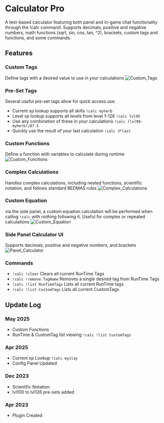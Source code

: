 # Calculator Pro
A text-based calculator featuring both panel and in-game chat functionality through the !calc command. 
Supports decimals, positive and negative numbers, math functions (sqrt, sin, cos, tan, ^2), brackets, custom tags and functions, and some commands.

## Features
### Custom Tags
Define tags with a desired value to use in your calculations
![Custom_Tags](https://imgur.com/X6Lc36R)

### Pre-Set Tags
Several useful pre-set tags allow for quick access use.
- Current xp lookup supports all skills `!calc myherb`
- Level xp lookup supports all levels from level 1-126 `!calc lvl95`
- Use any combination of these in your calculations `!calc (lvl99-myherb)/87.5`
- Quickly use the result of your last calculation `!calc 3*last`

### Custom Functions
Define a function with variables to calculate during runtime
![Custom_Functions](https://imgur.com/lZf0EFP)

### Complex Calculations
Handles complex calculations, including nested functions, scientific notation, and follows standard BEDMAS rules
![Complex_Calculations](https://imgur.com/3MjeC1N)

### Custom Equation
via the side panel, a custom equation calculation will be performed when calling `!calc` with nothing following it. Useful for complex
or repeated calculations
![Custom_Equation](https://imgur.com/Kv8QWno)

### Side Panel Calculator UI
Supports decimals, positive and negative numbers, and brackets
![Panel_Calculator](https://imgur.com/E6dHKyn)

### Commands
- `!calc !clear` Clears all current RunTime Tags
- `!calc !remove TagName` Removes a single desired tag from RunTime Tags
- `!calc !list RunTimeTags` Lists all current RunTime tags
- `!calc !list CustomTags` Lists all current CustomTags

## Update Log
### May 2025
- Custom Functions
- RunTime & CustomTag list viewing `!calc !list CustomTags`
### Apr 2025
- Current xp Lookup   `!calc myslay`
- Config Panel Updated

### Dec 2023
- Scientific Notation
- lvl100 to lvl126 pre-sets added

### Apr 2023
- Plugin Created